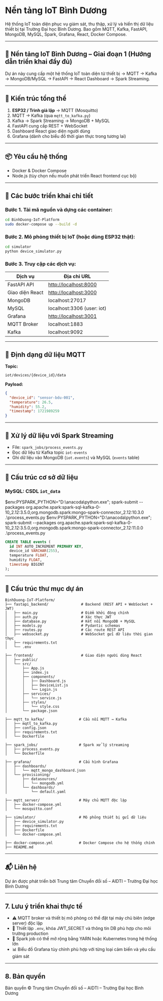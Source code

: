 # Nền tảng IoT Bình Dương

Hệ thống IoT toàn diện phục vụ giám sát, thu thập, xử lý và hiển thị dữ liệu thiết bị tại Trường Đại học Bình Dương. Bao gồm MQTT, Kafka, FastAPI, MongoDB, MySQL, Spark, Grafana, React, Docker Compose.

---

## 🎯 Nền tảng IoT Bình Dương – Giai đoạn 1 (Hướng dẫn triển khai đầy đủ)

Dự án này cung cấp một hệ thống IoT toàn diện từ thiết bị → MQTT → Kafka → MongoDB/MySQL → FastAPI → React Dashboard → Spark Streaming.

---

## 🧱 Kiến trúc tổng thể

1. **ESP32 / Trình giả lập** → MQTT (Mosquitto)
2. MQTT → Kafka (qua `mqtt_to_kafka.py`)
3. Kafka → Spark Streaming → MongoDB + MySQL
4. FastAPI cung cấp REST + WebSocket
5. Dashboard React giao diện người dùng
6. Grafana (dành cho biểu đồ thời gian thực trong tương lai)

---

## 📦 Yêu cầu hệ thống

* Docker & Docker Compose
* Node.js (tùy chọn nếu muốn phát triển React frontend cục bộ)

---

## 🚀 Các bước triển khai chi tiết

### Bước 1. Tải mã nguồn và dựng các container:

```bash
cd BinhDuong-IoT-Platform
sudo docker-compose up --build -d
```

### Bước 2. Mô phỏng thiết bị IoT (hoặc dùng ESP32 thật):

```bash
cd simulator
python device_simulator.py
```

### Bước 3. Truy cập các dịch vụ:

| Dịch vụ         | Địa chỉ URL                                    |
| --------------- | ---------------------------------------------- |
| FastAPI API     | [http://localhost:8000](http://localhost:8000) |
| Giao diện React | [http://localhost:3000](http://localhost:3000) |
| MongoDB         | localhost:27017                                |
| MySQL           | localhost:3306 (user: iot)                     |
| Grafana         | [http://localhost:3001](http://localhost:3001) |
| MQTT Broker     | localhost:1883                                 |
| Kafka           | localhost:9092                                 |

---

## 📡 Định dạng dữ liệu MQTT

**Topic:**

```
iot/devices/{device_id}/data
```

**Payload:**

```json
{
  "device_id": "sensor-bdu-001",
  "temperature": 26.5,
  "humidity": 55.2,
  "timestamp": 1721989259
}
```

---

## 🧠 Xử lý dữ liệu với Spark Streaming

* File: `spark_jobs/process_events.py`
* Đọc dữ liệu từ Kafka topic `iot-events`
* Ghi dữ liệu vào MongoDB (`iot.events`) và MySQL (`events` table)

---

## 🔧 Cấu trúc cơ sở dữ liệu

### MySQL: CSDL `iot_data`
$env:PYSPARK_PYTHON="D:\anacoda\python.exe"; spark-submit --packages org.apache.spark:spark-sql-kafka-0-10_2.12:3.5.0,org.mongodb.spark:mongo-spark-connector_2.12:10.3.0 .\process_events.py
$env:PYSPARK_PYTHON="D:\anacoda\python.exe"; spark-submit --packages org.apache.spark:spark-sql-kafka-0-10_2.12:3.5.0,org.mongodb.spark:mongo-spark-connector_2.12:11.0.0 .\process_events.py
```sql
CREATE TABLE events (
  id INT AUTO_INCREMENT PRIMARY KEY,
  device_id VARCHAR(255),
  temperature FLOAT,
  humidity FLOAT,
  timestamp BIGINT
);
```

---

## 📁 Cấu trúc thư mục dự án

```
BinhDuong-IoT-Platform/
├── fastapi_backend/               # Backend (REST API + WebSocket + JWT)
│   ├── main.py                    # Điểm khởi động chính
│   ├── auth.py                    # Xác thực JWT
│   ├── database.py                # Kết nối MongoDB + MySQL
│   ├── models.py                  # Pydantic schemas
│   ├── routes.py                  # Các route REST API
│   ├── websocket.py               # WebSocket gửi dữ liệu thời gian thực
│   ├── requirements.txt
│   └── .env

├── frontend/                      # Giao diện người dùng React
│   ├── public/
│   └── src/
│       ├── App.js
│       ├── index.js
│       ├── components/
│       │   ├── Dashboard.js
│       │   ├── DeviceList.js
│       │   └── Login.js
│       ├── services/
│       │   └── service.js
│       ├── styles/
│       │   └── style.css
│       └── package.json

├── mqtt_to_kafka/                # Cầu nối MQTT → Kafka
│   ├── mqtt_to_kafka.py
│   ├── config.json
│   ├── requirements.txt
│   └── Dockerfile

├── spark_jobs/                   # Spark xử lý streaming
│   ├── process_events.py
│   └── Dockerfile

├── grafana/                      # Cấu hình Grafana
│   ├── dashboards/
│   │   └── mqtt_mongo_dashboard.json
│   └── provisioning/
│       ├── datasources/
│       │   └── mongodb.yml
│       └── dashboards/
│           └── default.yaml

├── mqtt_server/                  # Máy chủ MQTT độc lập
│   ├── docker-compose.yml
│   └── mosquitto.conf

├── simulator/                    # Mô phỏng thiết bị gửi dữ liệu
│   ├── device_simulator.py
│   ├── requirements.txt
│   ├── Dockerfile
│   └── docker-compose.yml

├── docker-compose.yml            # Docker Compose cho hệ thống chính
├── README.md
```

---

## 📬 Liên hệ

Dự án được phát triển bởi Trung tâm Chuyển đổi số – AIDTI – Trường Đại học Bình Dương

---

## 7. Lưu ý triển khai thực tế

* ⚠ MQTT broker và thiết bị mô phỏng có thể đặt tại máy chủ biên (edge server) độc lập
* 🔐 Thiết lập `.env`, khóa JWT\_SECRET và thông tin DB phù hợp cho môi trường production
* 🔎 Spark job có thể mở rộng bằng YARN hoặc Kubernetes trong hệ thống lớn
* 📊 Biểu đồ Grafana tùy chỉnh phù hợp với từng loại cảm biến và yêu cầu giám sát

---

## 8. Bản quyền

Bản quyền © Trung tâm Chuyển đổi số – AIDTI – Trường Đại học Bình Dương
